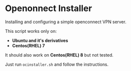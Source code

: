 # Openonnect Installer
Installing and configuring a simple openconnect VPN server.

This script works only on:
* **Ubuntu and it's derivatives**
* **Centos(RHEL) 7**

It should also work on **Centos(RHEL) 8** but not tested.

Just run `ocinstaller.sh` and follow the instructions.
